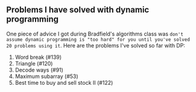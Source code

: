 Problems I have solved with dynamic programming
---

One piece of advice I got during Bradfield's algorithms class was
`don't assume dynamic programming is "too hard" for you until you've solved 20 problems using it`.
Here are the problems I've solved so far with DP:

1. Word break (#139)
2. Triangle (#120)
3. Decode ways (#91)
4. Maximum subarray (#53)
5. Best time to buy and sell stock II (#122)
